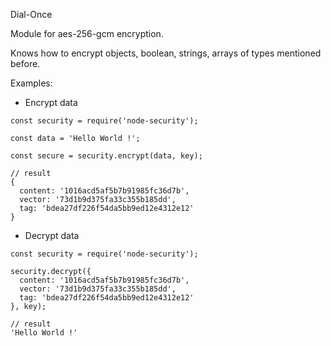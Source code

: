 Dial-Once

Module for aes-256-gcm encryption.

Knows how to encrypt objects, boolean, strings, arrays of types mentioned before.

Examples:

- Encrypt data
```
const security = require('node-security');

const data = 'Hello World !';

const secure = security.encrypt(data, key);

// result
{ 
  content: '1016acd5af5b7b91985fc36d7b',
  vector: '73d1b9d375fa33c355b185dd',
  tag: 'bdea27df226f54da5bb9ed12e4312e12'
}
```

- Decrypt data
```
const security = require('node-security');

security.decrypt({ 
  content: '1016acd5af5b7b91985fc36d7b',
  vector: '73d1b9d375fa33c355b185dd',
  tag: 'bdea27df226f54da5bb9ed12e4312e12'
}, key);

// result
'Hello World !'
```
